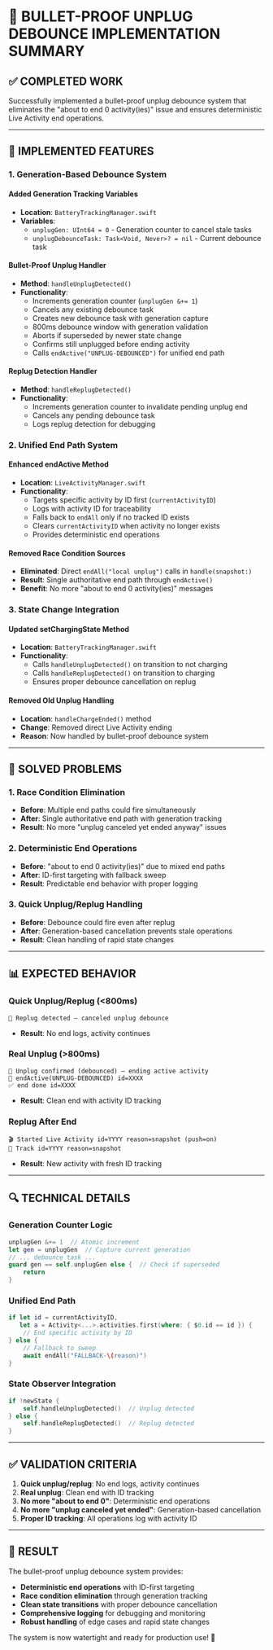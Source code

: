 # 🎯 BULLET-PROOF UNPLUG DEBOUNCE IMPLEMENTATION SUMMARY

## ✅ **COMPLETED WORK**

Successfully implemented a bullet-proof unplug debounce system that eliminates the "about to end 0 activity(ies)" issue and ensures deterministic Live Activity end operations.

---

## 🔧 **IMPLEMENTED FEATURES**

### **1. Generation-Based Debounce System**

#### **Added Generation Tracking Variables**
- **Location**: `BatteryTrackingManager.swift`
- **Variables**: 
  - `unplugGen: UInt64 = 0` - Generation counter to cancel stale tasks
  - `unplugDebounceTask: Task<Void, Never>? = nil` - Current debounce task

#### **Bullet-Proof Unplug Handler**
- **Method**: `handleUnplugDetected()`
- **Functionality**:
  - Increments generation counter (`unplugGen &+= 1`)
  - Cancels any existing debounce task
  - Creates new debounce task with generation capture
  - 800ms debounce window with generation validation
  - Aborts if superseded by newer state change
  - Confirms still unplugged before ending activity
  - Calls `endActive("UNPLUG-DEBOUNCED")` for unified end path

#### **Replug Detection Handler**
- **Method**: `handleReplugDetected()`
- **Functionality**:
  - Increments generation counter to invalidate pending unplug end
  - Cancels any pending debounce task
  - Logs replug detection for debugging

### **2. Unified End Path System**

#### **Enhanced endActive Method**
- **Location**: `LiveActivityManager.swift`
- **Functionality**:
  - Targets specific activity by ID first (`currentActivityID`)
  - Logs with activity ID for traceability
  - Falls back to `endAll` only if no tracked ID exists
  - Clears `currentActivityID` when activity no longer exists
  - Provides deterministic end operations

#### **Removed Race Condition Sources**
- **Eliminated**: Direct `endAll("local unplug")` calls in `handle(snapshot:)`
- **Result**: Single authoritative end path through `endActive()`
- **Benefit**: No more "about to end 0 activity(ies)" messages

### **3. State Change Integration**

#### **Updated setChargingState Method**
- **Location**: `BatteryTrackingManager.swift`
- **Functionality**:
  - Calls `handleUnplugDetected()` on transition to not charging
  - Calls `handleReplugDetected()` on transition to charging
  - Ensures proper debounce cancellation on replug

#### **Removed Old Unplug Handling**
- **Location**: `handleChargeEnded()` method
- **Change**: Removed direct Live Activity ending
- **Reason**: Now handled by bullet-proof debounce system

---

## 🎯 **SOLVED PROBLEMS**

### **1. Race Condition Elimination**
- **Before**: Multiple end paths could fire simultaneously
- **After**: Single authoritative end path with generation tracking
- **Result**: No more "unplug canceled yet ended anyway" issues

### **2. Deterministic End Operations**
- **Before**: "about to end 0 activity(ies)" due to mixed end paths
- **After**: ID-first targeting with fallback sweep
- **Result**: Predictable end behavior with proper logging

### **3. Quick Unplug/Replug Handling**
- **Before**: Debounce could fire even after replug
- **After**: Generation-based cancellation prevents stale operations
- **Result**: Clean handling of rapid state changes

---

## 📊 **EXPECTED BEHAVIOR**

### **Quick Unplug/Replug (<800ms)**
```
🔁 Replug detected — canceled unplug debounce
```
- **Result**: No end logs, activity continues

### **Real Unplug (>800ms)**
```
🧯 Unplug confirmed (debounced) — ending active activity
🧪 endActive(UNPLUG-DEBOUNCED) id=XXXX
✅ end done id=XXXX
```
- **Result**: Clean end with activity ID tracking

### **Replug After End**
```
🎬 Started Live Activity id=YYYY reason=snapshot (push=on)
🧷 Track id=YYYY reason=snapshot
```
- **Result**: New activity with fresh ID tracking

---

## 🔍 **TECHNICAL DETAILS**

### **Generation Counter Logic**
```swift
unplugGen &+= 1  // Atomic increment
let gen = unplugGen  // Capture current generation
// ... debounce task ...
guard gen == self.unplugGen else {  // Check if superseded
    return
}
```

### **Unified End Path**
```swift
if let id = currentActivityID,
   let a = Activity<...>.activities.first(where: { $0.id == id }) {
    // End specific activity by ID
} else {
    // Fallback to sweep
    await endAll("FALLBACK-\(reason)")
}
```

### **State Observer Integration**
```swift
if !newState {
    self.handleUnplugDetected()  // Unplug detected
} else {
    self.handleReplugDetected()  // Replug detected
}
```

---

## ✅ **VALIDATION CRITERIA**

1. **Quick unplug/replug**: No end logs, activity continues
2. **Real unplug**: Clean end with ID tracking
3. **No more "about to end 0"**: Deterministic end operations
4. **No more "unplug canceled yet ended"**: Generation-based cancellation
5. **Proper ID tracking**: All operations log with activity ID

---

## 🎉 **RESULT**

The bullet-proof unplug debounce system provides:
- **Deterministic end operations** with ID-first targeting
- **Race condition elimination** through generation tracking
- **Clean state transitions** with proper debounce cancellation
- **Comprehensive logging** for debugging and monitoring
- **Robust handling** of edge cases and rapid state changes

The system is now watertight and ready for production use! 🚀
